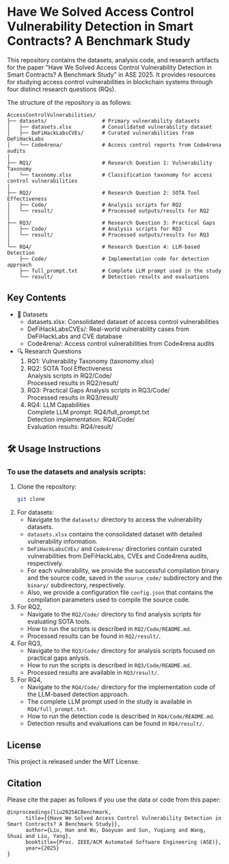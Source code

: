 # Have We Solved Access Control Vulnerability Detection in Smart Contracts? A Benchmark Study
This repository contains the datasets, analysis code, and research artifacts for the paper "Have We Solved Access Control Vulnerability Detection in Smart Contracts? A Benchmark Study" in ASE 2025. It provides resources for studying access control vulnerabilities in blockchain systems through four distinct research questions (RQs).

The structure of the repository is as follows:

``` solidity
AccessControlVulnerabilities/
├── datasets/                  # Primary vulnerability datasets
│   ├── datasets.xlsx          # Consolidated vulnerability dataset
│   ├── DeFiHackLabsCVEs/      # Curated vulnerabilities from DeFiHackLabs
│   └── Code4rena/             # Access control reports from Code4rena audits
│
├── RQ1/                       # Research Question 1: Vulnerability Taxonomy
│   └── taxonomy.xlsx          # Classification taxonomy for access control vulnerabilities
│
├── RQ2/                       # Research Question 2: SOTA Tool Effectiveness
│   ├── Code/                  # Analysis scripts for RQ2
│   └── result/                # Processed outputs/results for RQ2
│
├── RQ3/                       # Research Question 3: Practical Gaps
│   ├── Code/                  # Analysis scripts for RQ3
│   └── result/                # Processed outputs/results for RQ3
│
└── RQ4/                       # Research Question 4: LLM-based Detection
    ├── Code/                  # Implementation code for detection approach
    ├── full_prompt.txt        # Complete LLM prompt used in the study
    └── result/                # Detection results and evaluations
```
## Key Contents
* 📁 Datasets  
    - datasets.xlsx: Consolidated dataset of access control vulnerabilities  
    - DeFiHackLabsCVEs/: Real-world vulnerability cases from DeFiHackLabs and CVE database  
    - Code4rena/: Access control vulnerabilities from Code4rena audits  
* 🔍 Research Questions
    1. RQ1: Vulnerability Taxonomy  (taxonomy.xlsx)  
    2. RQ2: SOTA Tool Effectiveness  
    Analysis scripts in RQ2/Code/  
    Processed results in RQ2/result/  
    3. RQ3:  Practical Gaps 
    Analysis scripts in RQ3/Code/  
    Processed results in RQ3/result/  
    4. RQ4: LLM Capabilities  
    Complete LLM prompt: RQ4/full_prompt.txt  
    Detection implementation: RQ4/Code/  
    Evaluation results: RQ4/result/  

## 🛠️ Usage Instructions

### To use the datasets and analysis scripts:
1. Clone the repository:
   ```bash
   git clone 
   ```
2. For datasets:
    - Navigate to the `datasets/` directory to access the vulnerability datasets.
    - `datasets.xlsx` contains the consolidated dataset with detailed vulnerability information.
    - `DeFiHackLabsCVEs/` and `Code4rena/` directories contain curated vulnerabilities from DeFiHackLabs, CVEs and Code4rena audits, respectively.
    - For each vulnerability, we provide the successful compilation binary and the source code, saved in the `source_code/` subdirectory and the `binary/` subdirectory, respectively.
    - Also, we provide a configuration file `config.json` that contains the compilation parameters used to compile the source code.
3. For RQ2,
    - Navigate to the `RQ2/Code/` directory to find analysis scripts for evaluating SOTA tools.
    - How to run the scripts is described in `RQ2/Code/README.md`.
    - Processed results can be found in `RQ2/result/`.
4. For RQ3,
    - Navigate to the `RQ3/Code/` directory for analysis scripts focused on practical gaps anlysis.
    - How to run the scripts is described in `RQ3/Code/README.md`.
    - Processed results are available in `RQ3/result/`.
5. For RQ4,
    - Navigate to the `RQ4/Code/` directory for the implementation code of the LLM-based detection approach.
    - The complete LLM prompt used in the study is available in `RQ4/full_prompt.txt`.
    - How to run the detection code is described in `RQ4/Code/README.md`.
    - Detection results and evaluations can be found in `RQ4/result/`.

## License
This project is released under the MIT License.
## Citation
Please cite the paper as follows if you use the data or code from this paper:
```
@inproceedings{liu2025ACBenchmark,
      title={{Have We Solved Access Control Vulnerability Detection in Smart Contracts? A Benchmark Study}}, 
      author={Liu, Han and Wu, Daoyuan and Sun, Yuqiang and Wang, Shuai and Liu, Yang},
      booktitle={Proc. IEEE/ACM Automated Software Engineering (ASE)},
      year={2025}
}
```
